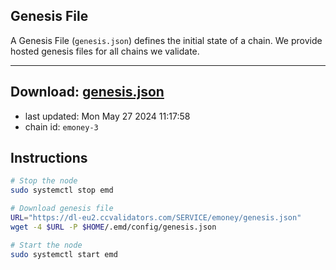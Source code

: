 ## Genesis File
A Genesis File (`genesis.json`) defines the initial state of a chain. We provide hosted genesis files for all chains we validate.

---
**Download: [genesis.json](https://dl-eu2.ccvalidators.com/SERVICE/emoney/genesis.json)**
---

- last updated: Mon May 27 2024 11:17:58
- chain id: `emoney-3`

## Instructions
```sh
# Stop the node
sudo systemctl stop emd

# Download genesis file
URL="https://dl-eu2.ccvalidators.com/SERVICE/emoney/genesis.json"
wget -4 $URL -P $HOME/.emd/config/genesis.json

# Start the node
sudo systemctl start emd
```
